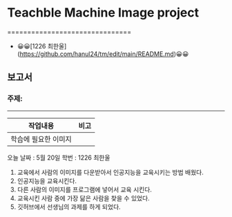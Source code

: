 # Teachble Machine Image project
===============================
+ 😀😀[1226 최한울] (https://github.com/hanul24/tm/edit/main/README.md)😀😀
## 보고서
### 주제: 
------------------
|작업내용|비고|
|--|--|
|학습에 필요한 이미지|









오늘 날짜 : 5월 20일
학번 : 1226 최한울
1.  교육에서 사람의 이미지를 다운받아서 인공지능을 교육시키는 방법 배웠다.
2.  인공지능을 교육시킨다.
3.  다른 사람의 이미지를 프로그램에 넣어서 교육 시킨다.
4.  교육시킨 사람 중에 가장 닮은 사람을 찾을 수 있었다.
5.  깃허브에서 선생님의 과제를 하게 되었다.

